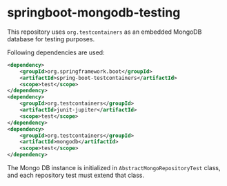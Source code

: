 # springboot-mongodb-testing #

This repository uses `org.testcontainers` as an embedded MongoDB database for testing purposes.

Following dependencies are used:

```xml
<dependency>
    <groupId>org.springframework.boot</groupId>
    <artifactId>spring-boot-testcontainers</artifactId>
    <scope>test</scope>
</dependency>
<dependency>
    <groupId>org.testcontainers</groupId>
    <artifactId>junit-jupiter</artifactId>
    <scope>test</scope>
</dependency>
<dependency>
    <groupId>org.testcontainers</groupId>
    <artifactId>mongodb</artifactId>
    <scope>test</scope>
</dependency>
```

The Mongo DB instance is initialized in `AbstractMongoRepositoryTest` class, and each repository test must extend that class.



